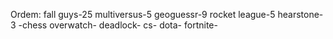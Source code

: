Ordem:
fall guys-25
multiversus-5
geoguessr-9
rocket league-5
hearstone-3 -chess
overwatch-
deadlock-
cs-
dota-
fortnite-
